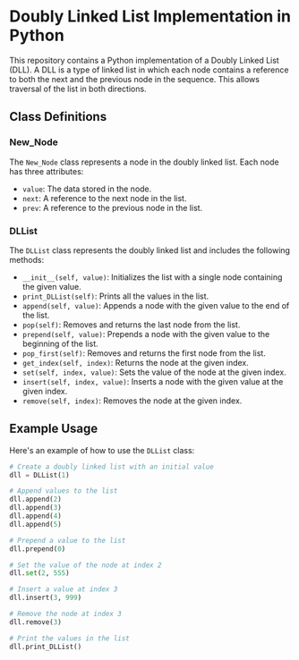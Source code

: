 # Doubly Linked List Implementation in Python

This repository contains a Python implementation of a Doubly Linked List (DLL). A DLL is a type of linked list in which each node contains a reference to both the next and the previous node in the sequence. This allows traversal of the list in both directions.

## Class Definitions

### New_Node
The `New_Node` class represents a node in the doubly linked list. Each node has three attributes:
- `value`: The data stored in the node.
- `next`: A reference to the next node in the list.
- `prev`: A reference to the previous node in the list.

### DLList
The `DLList` class represents the doubly linked list and includes the following methods:

- `__init__(self, value)`: Initializes the list with a single node containing the given value.
- `print_DLList(self)`: Prints all the values in the list.
- `append(self, value)`: Appends a node with the given value to the end of the list.
- `pop(self)`: Removes and returns the last node from the list.
- `prepend(self, value)`: Prepends a node with the given value to the beginning of the list.
- `pop_first(self)`: Removes and returns the first node from the list.
- `get_index(self, index)`: Returns the node at the given index.
- `set(self, index, value)`: Sets the value of the node at the given index.
- `insert(self, index, value)`: Inserts a node with the given value at the given index.
- `remove(self, index)`: Removes the node at the given index.

## Example Usage

Here's an example of how to use the `DLList` class:

```python
# Create a doubly linked list with an initial value
dll = DLList(1)

# Append values to the list
dll.append(2)
dll.append(3)
dll.append(4)
dll.append(5)

# Prepend a value to the list
dll.prepend(0)

# Set the value of the node at index 2
dll.set(2, 555)

# Insert a value at index 3
dll.insert(3, 999)

# Remove the node at index 3
dll.remove(3)

# Print the values in the list
dll.print_DLList()
